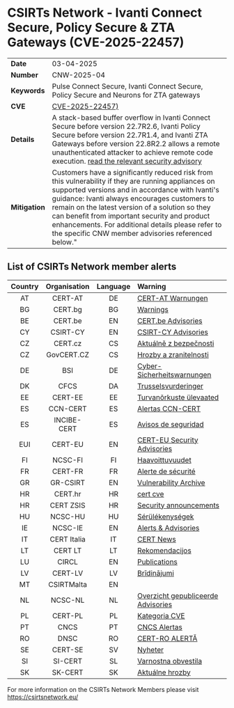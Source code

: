# CSIRTs Network - Ivanti Connect Secure, Policy Secure & ZTA Gateways (CVE-2025-22457)
|   |   |
|---|---|
| **Date** | 03-04-2025 |
| **Number** | CNW-2025-04 | 
| **Keywords** | Pulse Connect Secure, Ivanti Connect Secure, Policy Secure and Neurons for ZTA gateways | 
| **CVE** | [CVE-2025-22457)](https://www.ivanti.com/blog/security-update-pulse-connect-secure-ivanti-connect-secure-policy-secure-and-neurons-for-zta-gateways) | 
| **Details** | A stack-based buffer overflow in Ivanti Connect Secure before version 22.7R2.6, Ivanti Policy Secure before version 22.7R1.4, and Ivanti ZTA Gateways before version 22.8R2.2 allows a remote unauthenticated attacker to achieve remote code execution. [read the relevant security advisory](https://forums.ivanti.com/s/article/April-Security-Advisory-Ivanti-Connect-Secure-Policy-Secure-ZTA-Gateways-CVE-2025-22457?language=en_US)  |
| **Mitigation** | Customers have a significantly reduced risk from this vulnerability if they are running appliances on supported versions and in accordance with Ivanti's guidance:  Ivanti always encourages customers to remain on the latest version of a solution so they can benefit from important security and product enhancements. For additional details please refer to the specific CNW member advisories referenced below." |

## List of CSIRTs Network member alerts

| Country | Organisation | Language | Warning |
| :-----: | :----------: | :------: | :------ | 
| AT | CERT-AT | DE | [CERT-AT Warnungen](https://cert.at/de/meldungen/warnungen/) |
| BG | CERT.bg | BG | [Warnings](https://www.govcert.bg/en/category/warnings/) |
| BE | CERT.be | EN | [CERT.be Advisories](https://cert.be/en/advisories-0) |
| CY | CSIRT-CY | EN | [CSIRT-CY Advisories](https://csirt.cy/cve/) |
| CZ | CERT.cz | CS | [Aktuálně z bezpečnosti](https://csirt.cz/cs/kyberbezpecnost/aktualne-z-bezpecnosti/) |
| CZ | GovCERT.CZ | CS | [Hrozby a zranitelnosti](https://nukib.gov.cz/cs/infoservis/hrozby/) |
| DE | BSI | DE | [Cyber-Sicherheitswarnungen](https://www.bsi.bund.de/SiteGlobals/Forms/Suche/BSI/Sicherheitswarnungen/Sicherheitswarnungen_Formular.html) |
| DK | CFCS | DA | [Trusselsvurderinger](https://www.cfcs.dk/da/cybertruslen/trusselsvurderinger/) |
| EE | CERT-EE | EE | [Turvanõrkuste ülevaated](https://www.ria.ee/kuberturvalisus/kuberruumi-analuus-ja-ennetus/turvanorkused) |
| ES | CCN-CERT | ES | [Alertas CCN-CERT](https://www.ccn-cert.cni.es/es/seguridad-al-dia/alertas-ccn-cert?format=html) |
| ES | INCIBE-CERT | ES | [Avisos de seguridad](https://www.incibe-cert.es/alerta-temprana/avisos-seguridad) |
| EUI | CERT-EU | EN | [CERT-EU Security Advisories](https://cert.europa.eu/cert/newsletter/en/latest_SecurityBulletins_.html) |
| FI | NCSC-FI | FI | [Haavoittuvuudet](https://www.kyberturvallisuuskeskus.fi/fi/haavoittuvuudet) |
| FR | CERT-FR | FR | [Alerte de sécurité](https://www.cert.ssi.gouv.fr/alerte/) |
| GR | GR-CSIRT | EN | [Vulnerability Archive](https://csirt.cd.mil.gr/category/vulnerabilities/) |
| HR | CERT.hr | HR | [cert cve](https://cve.cert.hr/) |
| HR | CERT ZSIS | HR | [Security announcements](https://www.zsis.hr/default.aspx?id=12) |
| HU | NCSC-HU | HU | [Sérülékenységek](https://nki.gov.hu/figyelmeztetesek/cve-serulekenysegek/) |
| IE | NCSC-IE | EN | [Alerts & Advisories](https://www.ncsc.gov.ie/news/) |
| IT | CERT Italia | IT | [CERT News](https://www.csirt.gov.it/contenuti) |
| LT | CERT LT | LT | [Rekomendacijos](https://www.nksc.lt/rekomendacijos.html) |
| LU | CIRCL | EN | [Publications](https://www.circl.lu/pub/) |
| LV | CERT-LV | LV | [Brīdinājumi](https://cert.lv/lv/incidenti/bridinajumi) |
| MT | CSIRTMalta | EN | |
| NL | NCSC-NL | NL | [Overzicht gepubliceerde Advisories](https://advisories.ncsc.nl/advisories) |
| PL | CERT-PL | PL | [Kategoria CVE ](https://cert.pl/cve/) |
| PT | CNCS | PT | [CNCS Alertas](https://dyn.cncs.gov.pt/pt/alertas) |
| RO | DNSC | RO | [CERT-RO ALERTĂ](https://dnsc.ro/tag/alerte) |
| SE | CERT-SE | SV | [Nyheter](https://www.cert.se/nyheter/) |
| SI | SI-CERT | SL | [Varnostna obvestila](https://www.cert.si/category/varnostna-obvestila/) |
| SK | SK-CERT | SK | [Aktuálne hrozby](https://www.sk-cert.sk/threat/index.html) |








 

For more information on the CSIRTs Network Members please visit https://csirtsnetwork.eu/ 
